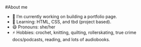 #About me
    
- 🔭 I’m currently working on building a portfolio page.
- 🌱 Learning: HTML, CSS, and tbd (project based).
- 😄 Pronouns: she/her
- ⚡ Hobbies: crochet, knitting, quilting, rollerskating, true crime docs/podcasts, reading, and lots of audiobooks. 

